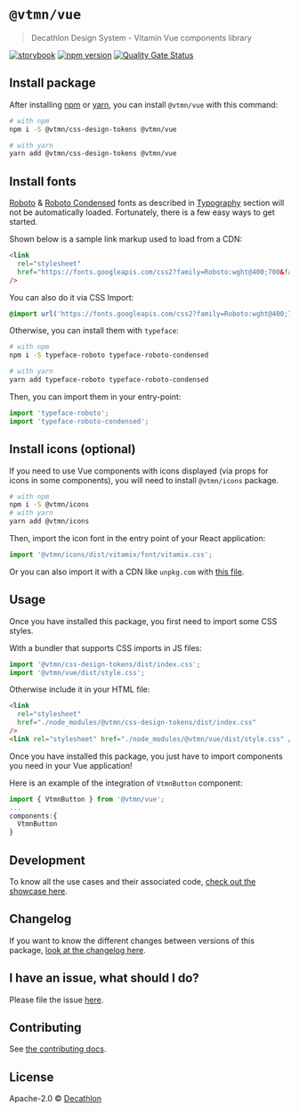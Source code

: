 # `@vtmn/vue`

> Decathlon Design System - Vitamin Vue components library

<a href="https://decathlon.github.io/vitamin-web/@vtmn/showcase-vue"><img src="https://img.shields.io/badge/storybook-vue-41B883?style=flat&logo=storybook" alt="storybook" /></a></a>
<a href="https://www.npmjs.com/package/@vtmn/vue"><img src="https://img.shields.io/npm/v/@vtmn/vue?style=flat&logo=npm" alt="npm version" /></a>
<a href="https://sonarcloud.io/dashboard?id=decathlon_vitamin-web_vue"><img src="https://sonarcloud.io/api/project_badges/measure?project=decathlon_vitamin-web_vue&metric=alert_status" alt="Quality Gate Status" /></a>

## Install package

After installing [npm](https://docs.npmjs.com/downloading-and-installing-node-js-and-npm) or [yarn](https://yarnpkg.com/en/docs/install), you can install `@vtmn/vue` with this command:

```sh
# with npm
npm i -S @vtmn/css-design-tokens @vtmn/vue

# with yarn
yarn add @vtmn/css-design-tokens @vtmn/vue
```

## Install fonts

[Roboto](https://fonts.google.com/specimen/Roboto) & [Roboto Condensed](https://fonts.google.com/specimen/Roboto+Condensed) fonts as described in [Typography](https://www.decathlon.design/726f8c765/v/0/p/860e14-typography) section will not be automatically loaded. Fortunately, there is a few easy ways to get started.

Shown below is a sample link markup used to load from a CDN:

```html
<link
  rel="stylesheet"
  href="https://fonts.googleapis.com/css2?family=Roboto:wght@400;700&family=Roboto+Condensed:ital,wght@0,400;0,700;1,700&display=swap"
/>
```

You can also do it via CSS Import:

```css
@import url('https://fonts.googleapis.com/css2?family=Roboto:wght@400;700&family=Roboto+Condensed:ital,wght@0,400;0,700;1,700&display=swap');
```

Otherwise, you can install them with `typeface`:

```sh
# with npm
npm i -S typeface-roboto typeface-roboto-condensed

# with yarn
yarn add typeface-roboto typeface-roboto-condensed
```

Then, you can import them in your entry-point:

```javascript
import 'typeface-roboto';
import 'typeface-roboto-condensed';
```

## Install icons (optional)

If you need to use Vue components with icons displayed (via props for icons in some components), you will need to install `@vtmn/icons` package.

```sh
# with npm
npm i -S @vtmn/icons
# with yarn
yarn add @vtmn/icons
```

Then, import the icon font in the entry point of your React application:

```javascript
import '@vtmn/icons/dist/vitamix/font/vitamix.css';
```

Or you can also import it with a CDN like `unpkg.com` with [this file](https://unpkg.com/@vtmn/icons/dist/vitamix/font/vitamix.css).

## Usage

Once you have installed this package, you first need to import some CSS styles.

With a bundler that supports CSS imports in JS files:

```javascript
import '@vtmn/css-design-tokens/dist/index.css';
import '@vtmn/vue/dist/style.css';
```

Otherwise include it in your HTML file:

```html
<link
  rel="stylesheet"
  href="./node_modules/@vtmn/css-design-tokens/dist/index.css"
/>
<link rel="stylesheet" href="./node_modules/@vtmn/vue/dist/style.css" />
```

Once you have installed this package, you just have to import components you need in your Vue application!

Here is an example of the integration of `VtmnButton` component:

```js
import { VtmnButton } from '@vtmn/vue';
...
components:{
  VtmnButton
}
```

## Development

To know all the use cases and their associated code, [check out the showcase here](https://decathlon.github.io/vitamin-web/@vtmn/showcase-vue).

## Changelog

If you want to know the different changes between versions of this package, [look at the changelog here](https://github.com/Decathlon/vitamin-web/blob/main/packages/sources/vue/CHANGELOG.md).

## I have an issue, what should I do?

Please file the issue [here](https://github.com/Decathlon/vitamin-web/issues/new).

## Contributing

See [the contributing docs](https://github.com/Decathlon/vitamin-web/blob/main/CONTRIBUTING.md).

## License

Apache-2.0 © [Decathlon](https://github.com/Decathlon)
